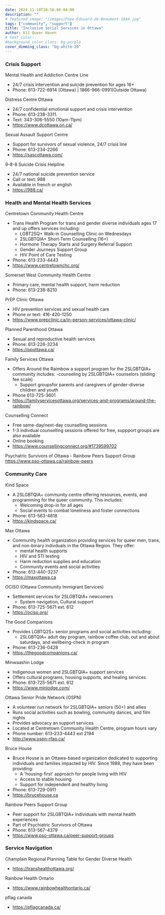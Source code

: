 ```yaml
---
date: 2024-11-10T10:58:08-04:00
description: ""
# featured_image: "/images/Pope-Edouard-de-Beaumont-1844.jpg"
tags: ["community", "support"]
title: "Inclusive Social Services in Ottawa"
author: 613 Queer Haven
# text_color:
#background_color_class: bg-purple
cover_dimming_class: "bg-white-20"
---
```


### Crisis Support
Mental Health and Addiction Centre Line
- 24/7 crisis intervention and suicide prevention for ages 16+
- Phone: 613-722-6914 (Ottawa) | 1866-966-0991(Outside Ottawa)
<!--more-->

Distress Centre Ottawa
- 24/7 confidential emotional support and crisis intervention
- Phone: 613-238-3311.
- Text: 343-306-5550 (10am-11pm)
- https://www.dcottawa.on.ca/

Sexual Assault Support Centre
- Support for survivors of sexual violence, 24/7 crisis line
- Phone: 613-234-2266
- https://sascottawa.com/

9-8-8 Suicide Crisis Helpline
 - 24/7 national suicide prevention service 
 - Call or text: 988
 - Available in french or english
 - https://988.ca/

### Health and Mental Health Services 

Centretown Community Health Centre
- Trans Health Program for trans and gender diverse individuals ages 17 and up offers services including:
  - LGBT2SQ+ Walk-in Counselling Clinic on Wednesdays
  - 2SLGBTQIA+ Short-Term Counselling (16+)
  - Hormone Therapy Starts and Surgery Referral Support
  - Gender Journeys Support Group
  - HIV Point of Care Testing
- Phone: 613-233-4443
- https://www.centretownchc.org/

Somerset West Community Health Centre 
- Primary care, mental health support, harm reduction
- Phone: 613-238-8210

PrEP Clinic Ottawa
- HIV prevention services and sexual health care
- Phone or text: 416-420-1250
- https://www.prepclinic.ca/in-person-services/ottawa-clinic/

Planned Parenthood Ottawa
- Sexual and reproductive health services
- Phone: 613-226-3234
- https://ppottawa.ca/

Family Services Ottawa
- Offers Around the Raimbow a support program for the 2SLGBTQIA+ community includes:
  -counseling by 2SLGBTQIA+ counselors (sliding fee scale)
  - Support groupsfor parents and caregivers of gender-diverse children and youth
- Phone 613-725-3601
- https://familyservicesottawa.org/services-and-programs/around-the-rainbow/

Counselling Connect
- Free same-day/next-day counselling sessions
- 1-3 indivdual counselling sessions offered for free, suppport groups are also available 
- Online booking
- https://www.counsellingconnect.org/#1739599702

Psychatric Survivors of Ottawa - Rainbow Peers Support Group
https://www.pso-ottawa.ca/rainbow-peers

### Community Care

Kind Space
- A 2SLGBTQIA+ community centre offering resources, events, and programming for the queer community. This includes:
  - Welcoming drop-in for all ages
  - Social events to combat loneliness and foster connections
- Phone: 613-563-4818 
- https://kindspace.ca/

Max Ottawa
- Community health organization providing services for queer men, trans, and non-binary indivduals in the Ottawa Region. They offer:
  - mental health supports
  - HIV and STI testing
  - Harm reduction supplies and education
  - Community events and social activities 
- Phone: 613-440-3237
- https://maxottawa.ca

OCISO (Ottawa Community Immigrant Services)
- Settlement services for 2SLGBTQIA+ newcomers
  - System navigation, Cultural support
- Phone: 613-725-5671 ext. 612
- https://ociso.org/

The Good Companions 
- Provides LGBTQ2S+ senior programs and social activities including:
  - 2SLGBTQIA+ adult day program, rainbow coffee club, out and about saturdays, and wellbeing-check in program
- Phone: 613-236-0428
- https://thegoodcompanions.ca/

Minwaashin Lodge
- Indigenous women and 2SLGBTQIA+ support services
- Offers cultural programs, housing supports, and healing services
- Phone: 613-725-5671 ext. 612
- https://www.minlodge.com/

Ottawa Senior Pride Network (OSPN)
- A volunteer run network for 2SLGBTQIA+ seniors (50+) and allies
- Runs social activities such as bowling, community dances, and film nights
- Provides advocacy an support services
- Located at Centretown Community Health Centre, program hours vary
- Phone number: 613-233-4443 ext 2194
- http://www.ospn-rfao.ca/

Bruce House
- Bruce House is an Ottawa-based organization dedicated to supporting individuals and families impacted by HIV. Since 1988, they have been providing:
  - A 'housing-first' approach for people living with HIV
  - Access to stable housing
  - Support for independent and healthy living
- Phone: 613-729-0911
- https://brucehouse.ca

Rainbow Peers Support Group
- Peer support for 2SLGBTQIA+ individuals with mental health experiences
- Part of Psychiatric Survivors of Ottawa
- Phone: 613-567-4379
- https://www.pso-ottawa.ca/peer-support-groups


### Service Navigation 

Champlain Regional Planning Table for Gender Diverse Health
- https://transhealthottawa.org/

Rainbow Health Ontario
- https://www.rainbowhealthontario.ca/

pflag canada 
- https://pflagcanada.ca/

